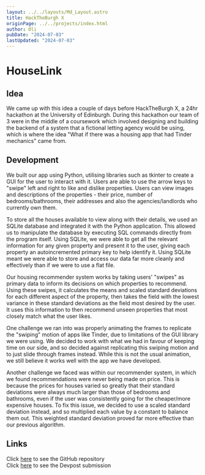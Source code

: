 ```yaml
---
layout: ../../layouts/Md_Layout.astro
title: HackTheBurgh X
originPage: ../../projects/index.html
author: Oli
pubDate: "2024-07-03"
lastUpdated: "2024-07-03"
---
```


# <span class="text-gradient">HouseLink</span>

## Idea
We came up with this idea a couple of days before HackTheBurgh X, a 24hr hackathon at the University of Edinburgh. During this hackathon our team of 3 were in the middle of a coursework which involved designing and building the backend of a system that a fictional letting agency would be using, which is where the idea "What if there was a housing app that had Tinder mechanics" came from.

## Development
We built our app using Python, utilising libraries such as tkinter to create a GUI for the user to interact with it. Users are able to use the arrow keys to "swipe" left and right to like and dislike properties. Users can view images and descriptions of the properties - their price, number of bedrooms/bathrooms, their addresses and also the agencies/landlords who currently own them.<br/>

To store all the houses available to view along with their details, we used an SQLite database and integrated it with the Python application. This allowed us to manipulate the database by executing SQL commands directly from the program itself. Using SQLite, we were able to get all the relevant information for any given property and present it to the user, giving each property an autoincremented primary key to help identify it. Using SQLite meant we were able to store and access our data far more cleanly and effectively than if we were to use a flat file.<br/>

Our housing recommender system works by taking users' "swipes" as primary data to inform its decisions on which properties to recommend. Using these swipes, it calculates the means and scaled standard deviations for each different aspect of the property, then takes the field with the lowest variance in these standard deviations as the field most desired by the user. It uses this information to then recommend unseen properties that most closely match what the user likes.<br/>

One challenge we ran into was properly animating the frames to replicate the "swiping" motion of apps like Tinder, due to limitations of the GUI library we were using. We decided to work with what we had in favour of keeping time on our side, and so decided against replicating this swiping motion and to just slide through frames instead. While this is not the usual animation, we still believe it works well with the app we have developed.<br/>

Another challenge we faced was within our recommender system, in which we found recommendations were never being made on price. This is because the prices for houses varied so greatly that their standard deviations were always much larger than those of bedrooms and bathrooms, even if the user was consistently going for the cheaper/more expensive houses. To fix this issue, we decided to use a scaled standard deviation instead, and so multiplied each value by a constant to balance them out. This weighted standard deviation proved far more effective than our previous algorithm.

## Links
Click <a href="https://github.com/oli-cs/HackTheBurghX">here</a> to see the GitHub repository<br/>
Click <a href="https://devpost.com/software/housetinder">here</a> to see the Devpost submission